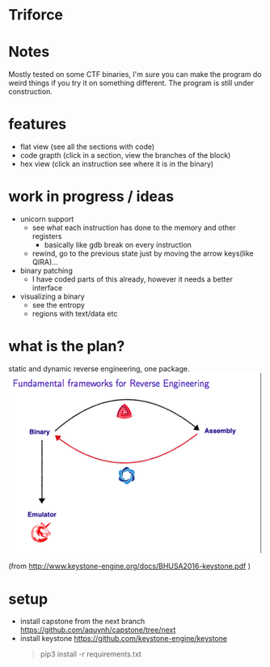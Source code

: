 

# Triforce

#   Notes
Mostly tested on some CTF binaries, I'm sure you can make the program do weird things if you try it on something different. The program is still under construction.

#	features
-	flat view (see all the sections with code)
-	code grapth (click in a section, view the branches of the block)
-	hex view (click an instruction see where it is in the binary)

#	work in progress / ideas
-	unicorn support
	-	see what each instruction has done to the memory and other registers
		-	basically like gdb break on every instruction
	-	rewind, go to the previous state just by moving the arrow keys(like QIRA)...
-	binary patching
	-	I have coded parts of this already, however it needs a better interface
-	visualizing a binary
	-	see the entropy
	-	regions with text/data etc

#   what is the plan?
static and dynamic reverse engineering, one package.
<img src="README/idea.png"  width="500px" />

(from http://www.keystone-engine.org/docs/BHUSA2016-keystone.pdf )

# setup
-	install capstone from the next branch
		https://github.com/aquynh/capstone/tree/next
- install keystone
		https://github.com/keystone-engine/keystone
    >  pip3 install -r requirements.txt